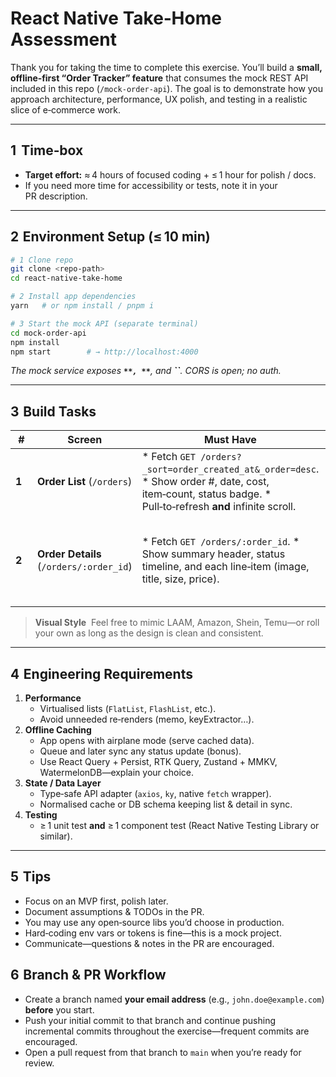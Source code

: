 # React Native Take‑Home Assessment

Thank you for taking the time to complete this exercise. You’ll build a **small, offline‑first “Order Tracker” feature** that consumes the mock REST API included in this repo (`/mock-order-api`). The goal is to demonstrate how you approach architecture, performance, UX polish, and testing in a realistic slice of e‑commerce work.

---

## 1  Time‑box

- **Target effort:** ≈ 4 hours of focused coding + ≤ 1 hour for polish / docs.
- If you need more time for accessibility or tests, note it in your PR description.

---

## 2  Environment Setup (≤ 10 min)

```bash
# 1 Clone repo
git clone <repo-path>
cd react-native-take-home

# 2 Install app dependencies
yarn   # or npm install / pnpm i

# 3 Start the mock API (separate terminal)
cd mock-order-api
npm install
npm start        # → http://localhost:4000
```

*The mock service exposes **``**, **``**, and **``**. CORS is open; no auth.*

---

## 3  Build Tasks

|  #    |  Screen                                 |  Must Have                                                                                                                                                     |  Nice to Have                                                                 |
| ----- | --------------------------------------- | -------------------------------------------------------------------------------------------------------------------------------------------------------------- | ----------------------------------------------------------------------------- |
| **1** | **Order List** (`/orders`)              | \* Fetch `GET /orders?_sort=order_created_at&_order=desc`.  \* Show order #, date, cost, item‑count, status badge. \* Pull‑to‑refresh **and** infinite scroll. | \* Skeleton loader. \* Search by order #.                                     |
| **2** | **Order Details** (`/orders/:order_id`) | \* Fetch `GET /orders/:order_id`. \* Show summary header, status timeline, and each line‑item (image, title, size, price).                                     | \* Sticky bottom price breakdown. \* Modal sheet vs full screen—your choice.  |

> **Visual Style**  Feel free to mimic LAAM, Amazon, Shein, Temu—or roll your own as long as the design is clean and consistent.

---

## 4  Engineering Requirements

1. **Performance**
   - Virtualised lists (`FlatList`, `FlashList`, etc.).
   - Avoid unneeded re‑renders (memo, keyExtractor…).
2. **Offline Caching**
   - App opens with airplane mode (serve cached data).
   - Queue and later sync any status update (bonus).
   - Use React Query + Persist, RTK Query, Zustand + MMKV, WatermelonDB—explain your choice.
3. **State / Data Layer**
   - Type‑safe API adapter (`axios`, `ky`, native `fetch` wrapper).
   - Normalised cache or DB schema keeping list & detail in sync.
4. **Testing**
   - ≥ 1 unit test **and** ≥ 1 component test (React Native Testing Library or similar).

---

## 5  Tips

- Focus on an MVP first, polish later.
- Document assumptions & TODOs in the PR.
- You may use any open‑source libs you’d choose in production.
- Hard‑coding env vars or tokens is fine—this is a mock project.
- Communicate—questions & notes in the PR are encouraged.

## 6  Branch & PR Workflow

- Create a branch named **your email address** (e.g., `john.doe@example.com`) **before** you start.
- Push your initial commit to that branch and continue pushing incremental commits throughout the exercise—frequent commits are encouraged.
- Open a pull request from that branch to `main` when you’re ready for review.

